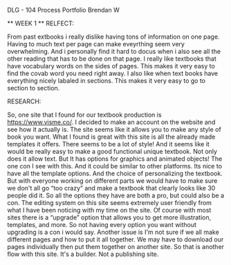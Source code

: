 DLG - 104
Process Portfolio
Brendan W

** WEEK 1 **
RELFECT:

From past extbooks i really dislike having tons of information on one page. Having to much text per page can make eveyrthing seem very overwhelming.
And i personally find it hard to docus when i also see all the other reading that has to be done on that page. I really like textbooks that have 
vocabulary words on the sides of pages. This makes it very easy to find the covab word you need right away. I also like when text books have everything nicely labaled
in sections. This makes it very easy to go to section to section.

RESEARCH:
 
So, one site that I found for our textbook production is https://www.visme.co/. I decided to make an account on the website and see how it actually is. 
The site seems like it allows you to make any style of book you want. What I found is great with this site is all the already made templates it offers. 
There seems to be a lot of style! And it seems like it would be really easy to make a good functional unique textbook. Not only does it allow text. 
But It has options for graphics and animated objects! The one con I see with this. And it could be similar to other platforms. Its nice to have all the template options. 
And the choice of personalizing the textbook. But with everyone working on different parts we would have to make sure we don't all go “too crazy” and make a textbook that 
clearly looks like 30 people did it. So all the options they have are both a pro, but could also be a con. The editing system on this site seems extremely user 
friendly from what I have been noticing with my time on the site. Of course with most sites there is a “upgrade” option that allows you to get more 
illustration, templates, and more. So not having every option you want without upgrading is a con i would say. Another issue is I'm not sure if we all make different 
pages and how to put it all together. We may have to download our pages individually then put them together on another site. So that is another flow with this site. 
It's a builder. Not a publishing site. 
